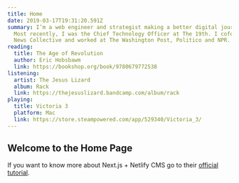 ```yaml
---
title: Home
date: 2019-03-17T19:31:20.591Z
summary: I’m a web engineer and strategist making a better digital journalism.
  Most recently, I was the Chief Technology Officer at The 19th. I cofounded the Tiny
  News Collective and worked at The Washington Post, Politico and NPR.
reading:
  title: The Age of Revolution
  author: Eric Hobsbawm
  link: https://bookshop.org/book/9780679772538
listening:
  artist: The Jesus Lizard
  album: Rack
  link: https://thejesuslizard.bandcamp.com/album/rack
playing:
  title: Victoria 3
  platform: Mac
  link: https://store.steampowered.com/app/529340/Victoria_3/
---
```


## Welcome to the Home Page

If you want to know more about Next.js + Netlify CMS go to their [official tutorial](https://www.netlifycms.org/docs/nextjs/).
